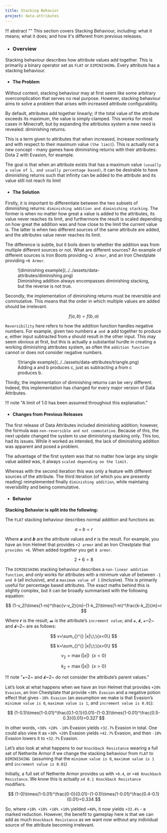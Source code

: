 ```yaml
---
title: Stacking Behavior
project: data-attributes
---
```

!!! abstract ""
    This section covers Stacking Behaviour, including: what it means; what it does; and how it's different from previous releases.

- ### Overview

Stacking behaviour describes how attribute values add together. This is primarily a binary operator set as `FLAT` or `DIMINISHING`. Every attribute has a stacking behaviour.

- #### The Problem

Without context, stacking behaviour may at first seem like some arbitrary overcomplication that serves no real purpose. However, stacking behaviour aims to solve a problem that arises with increased attribute configurability.

By default, attributes add together linearly; if the total value of the attribute exceeds its maximum, the value is simply clamped. This works for most cases in Minecraft, but by expanding the attributes system a new need is revealed: diminishing returns. 

This is a term given to attributes that when increased, increase nonlinearly and with respect to their maximum value `(the limit`). This is actually not a new concept - many games have diminishing returns with their attributes: Dota 2 with Evasion, for example.

The goal is that when an attribute exists that has a maximum value `(usually a value of 1, and usually percentage based)`, it can be desirable to have diminishing returns such that infinity can be added to the attribute and its value still not reach its limit

- #### The Solution

Firstly, it is important to differentiate between the two subsets of diminishing returns: ``diminishing addition and diminishing stacking``. The former is when no matter how great a value is added to the attributes, its value never reaches its limit, and furthermore the result is scaled depending on how great the addition was and how close to the limit the current value is. The latter is when two different sources of the same attribute are added, and the attributes value never reaches its limit.

The difference is subtle, but it boils down to whether the addition was from multiple different sources or not. What are different sources? An example of different sources is Iron Boots providing `+2 Armor`, and an Iron Chestplate providing `+6 Armor`.

<figure markdown="span">
 ![diminishing example](../../assets/data-attributes/diminishing.png)
<figcaption>Diminishing addition always encompasses diminishing stacking, but the reverse is not true.</figcaption>
</figure>

Secondly, the implementation of diminishing returns must be reversible and commutative. This means that the order in which multiple values are added should be irrelevant.

$$ f(a,b)=f(b,a) $$  

`Reversibility` here refers to how the addition function handles negative numbers. For example, given two numbers `𝒂 and 𝒃` add together to produce `𝒄`, either input subtracted from `𝒄` should result in the other input. This may seem obvious at first, but this is actually a substantial hurdle in creating a working diminishing attributes system, as often the `addition function` cannot or does not consider negative numbers.

<figure markdown="span">
![triangle example](../../assets/data-attributes/triangle.png)
<figcaption>Adding a and b produces c, just as subtracting a from c produces b.</figcaption>
</figure>

Thirdly, the implementation of diminishing returns can be very different. Indeed, this implementation has changed for every major version of Data Attributes.

!!! note "A limit of 1.0 has been assumed throughout this explanation."

- #### Changes from Previous Releases

The first release of Data Attributes included diminishing addition; however, the formula was `non-reversible and not commutative`. Because of this, the next update changed the system to use diminishing stacking only. This too, had its issues. While it worked as intended, the lack of diminishing addition was apparent and posed a problem. 

The advantage of the first system was that no matter how large any single value added was, it always `scaled depending on the limit.`

Whereas with the second iteration this was only a feature with different sources of the attribute. The third iteration (of which you are presently reading) reimplemented finally `diminishing addition`, while maintaing reversibility and being commutative.

- #### Behavior

**Stacking Behavior is split into the following:**

The `FLAT` stacking behaviour describes normal addition and functions as:

$$ a + b = r $$

Where 𝒂 and 𝒃 are the attribute values and 𝒓 is the result. For example, you have an Iron Helmet that provides `+2 armor` and an Iron Chestplate that `provides +6`. When added together you get `8 armor`.

$$ 2+6=8 $$

The `DIMINISHING` stacking behaviour describes a `non-linear addition function`, and only works for attributes with a minimum value of between `-1 and 0` (all inclusive), and a `maximum value of 1` (inclusive). This is primarily useful for percentage based attributes. The exact maths behind this is slightly complex, but it can be broadly summarised with the following equation:

$$ (1-v_2)\times(1-m)^\frac{v-v_2}{m}-(1-k_2)\times(1-m)^\frac{k-k_2}{m}=r $$

Where 𝒓 is the result; 𝓶 is the attribute’s `increment value`; and 𝓿, 𝓴, 𝓿~2~ and 𝓴~2~ are as follows:

$$ v=\sum_{}^{} |x|\;\;\{x<0\} $$

$$ k=\sum_{}^{} |x|\;\;\{x>0\} $$

$$ v_2=\max(|x|)\;\;\{x<0\} $$

$$ k_2=\max(|x|)\;\;\{x>0\} $$

!!! note "𝓿~2~ and 𝓴~2~ do not consider the attribute’s parent values."

Let’s look at what happens when we have an Iron Helmet that provides `+20% Evasion`, an Iron Chestplate that provide `+30% Evasion` and a negative potion effect that gives `-10% Evasion` (an assumption we make is that Evasion’s `minimum value is 0`, `maximum value is 1`, and `increment value is 0.01`):

$$ (1-0.1)\times(1-0.01)^\frac{0.1-0.1}{0.01}-(1-0.3)\times(1-0.01)^\frac{0.5-0.3}{0.01}=0.327 $$

In other words, `+30% +20% -10%` Evasion yields `+32.7%` Evasion in total. One could also view it as `+30% +20%` Evasion yields `+42.7%` Evasion, and then `-10%` Evasion lowers it to `+32.7%` Evasion.

Let’s also look at what happens to our `Knockback Resistance` wearing a full set of Netherite Armor if we change the stacking behaviour from `FLAT` to `DIMINISHING `(assuming that the `minimum value is 0`, `maximum value is 1` and `increment value is 0.01`)

Initially, a full set of Netherite Armor provides us with `+0.4`, or `+40 Knockback Resistance`. We know this is actually `x4 0.1 Knockback Resistance` modifiers.

$$ (1-0)\times(1-0.01)^\frac{0-0}{0.01}-(1-0.1)\times(1-0.01)^\frac{0.4-0.1}{0.01}=0.334 $$

So, where `+10% +10% +10% +10%` yielded `+40%`, it now yields `+33.4%` - a marked reduction. However, the benefit to gameplay here is that we can add as much `Knockback Resistance` as we want now without any individual source of the attribute becoming irrelevant.

